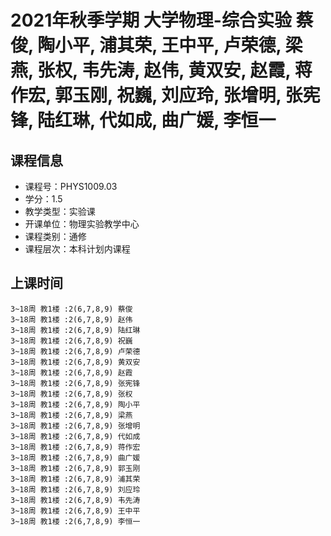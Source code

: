 # 2021年秋季学期 大学物理-综合实验 蔡俊, 陶小平, 浦其荣, 王中平, 卢荣德, 梁燕, 张权, 韦先涛, 赵伟, 黄双安, 赵霞, 蒋作宏, 郭玉刚, 祝巍, 刘应玲, 张增明, 张宪锋, 陆红琳, 代如成, 曲广媛, 李恒一






## 课程信息

- 课程号：PHYS1009.03
- 学分：1.5
- 教学类型：实验课
- 开课单位：物理实验教学中心
- 课程类别：通修
- 课程层次：本科计划内课程

## 上课时间

```
3~18周 教1楼 :2(6,7,8,9) 蔡俊
3~18周 教1楼 :2(6,7,8,9) 赵伟
3~18周 教1楼 :2(6,7,8,9) 陆红琳
3~18周 教1楼 :2(6,7,8,9) 祝巍
3~18周 教1楼 :2(6,7,8,9) 卢荣德
3~18周 教1楼 :2(6,7,8,9) 黄双安
3~18周 教1楼 :2(6,7,8,9) 赵霞
3~18周 教1楼 :2(6,7,8,9) 张宪锋
3~18周 教1楼 :2(6,7,8,9) 张权
3~18周 教1楼 :2(6,7,8,9) 陶小平
3~18周 教1楼 :2(6,7,8,9) 梁燕
3~18周 教1楼 :2(6,7,8,9) 张增明
3~18周 教1楼 :2(6,7,8,9) 代如成
3~18周 教1楼 :2(6,7,8,9) 蒋作宏
3~18周 教1楼 :2(6,7,8,9) 曲广媛
3~18周 教1楼 :2(6,7,8,9) 郭玉刚
3~18周 教1楼 :2(6,7,8,9) 浦其荣
3~18周 教1楼 :2(6,7,8,9) 刘应玲
3~18周 教1楼 :2(6,7,8,9) 韦先涛
3~18周 教1楼 :2(6,7,8,9) 王中平
3~18周 教1楼 :2(6,7,8,9) 李恒一
```

